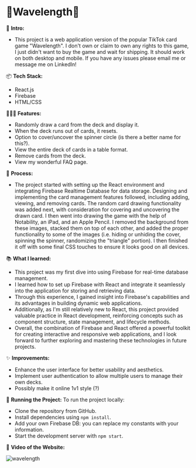 # 🌊Wavelength🌊

👋 **Intro:**
- This project is a web application version of the popular TikTok card game "Wavelength". I don't own or claim to own any rights to this game, I just didn't want to buy the game and wait for shipping. It should work on both desktop and mobile. If you have any issues please email me or message me on LinkedIn!

📦 **Tech Stack:**
- React.js
- Firebase
- HTML/CSS

👩🏽‍🍳 **Features:**
- Randomly draw a card from the deck and display it.
- When the deck runs out of cards, it resets.
- Option to cover/uncover the spinner circle (is there a better name for this?).
- View the entire deck of cards in a table format.
- Remove cards from the deck.
- View my wonderful FAQ page.

💭 **Process:**
- The project started with setting up the React environment and integrating Firebase Realtime Database for data storage. Designing and implementing the card management features followed, including adding, viewing, and removing cards. The random card drawing functionality was added next, with consideration for covering and uncovering the drawn card. I then went into drawing the game with the help of Notability, an iPad, and an Apple Pencil. I removed the background from these images, stacked them on top of each other, and added the proper functionality to some of the images (i.e. hiding or unhiding the cover, spinning the spinner, randomizing the "triangle" portion). I then finished it off with some final CSS touches to ensure it looks good on all devices.

📚 **What I learned:**
- This project was my first dive into using Firebase for real-time database management. 
- I learned how to set up Firebase with React and integrate it seamlessly into the application for storing and retrieving data. 
- Through this experience, I gained insight into Firebase's capabilities and its advantages in building dynamic web applications. 
- Additionally, as I'm still relatively new to React, this project provided valuable practice in React development, reinforcing concepts such as component structure, state management, and lifecycle methods. 
- Overall, the combination of Firebase and React offered a powerful toolkit for creating interactive and responsive web applications, and I look forward to further exploring and mastering these technologies in future projects.

✨ **Improvements:**
- Enhance the user interface for better usability and aesthetics.
- Implement user authentication to allow multiple users to manage their own decks.
- Possibly make it online 1v1 style (?)

🚦 **Running the Project:**
To run the project locally:
- Clone the repository from GitHub.
- Install dependencies using `npm install`.
- Add your own Firebase DB: you can replace my constants with your information.
- Start the development server with `npm start`.

📸 **Video of the Website:**

![wavelength](https://github.com/connor-jason/Wavelength/assets/99488409/a725a991-e73a-40e5-ab44-def8915bd7ad)
